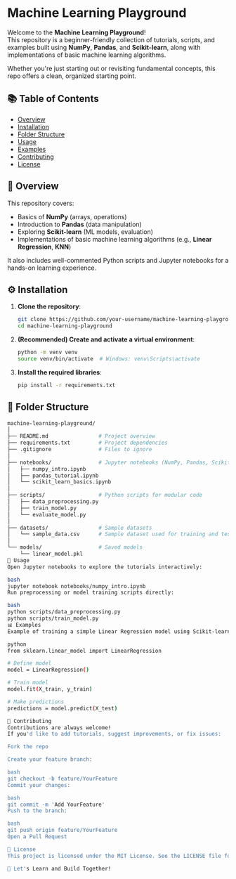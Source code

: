 # Machine Learning Playground

Welcome to the **Machine Learning Playground**!  
This repository is a beginner-friendly collection of tutorials, scripts, and examples built using **NumPy**, **Pandas**, and **Scikit-learn**, along with implementations of basic machine learning algorithms.

Whether you're just starting out or revisiting fundamental concepts, this repo offers a clean, organized starting point.

## 📚 Table of Contents

- [Overview](#overview)
- [Installation](#installation)
- [Folder Structure](#folder-structure)
- [Usage](#usage)
- [Examples](#examples)
- [Contributing](#contributing)
- [License](#license)

## 🧠 Overview

This repository covers:

- Basics of **NumPy** (arrays, operations)
- Introduction to **Pandas** (data manipulation)
- Exploring **Scikit-learn** (ML models, evaluation)
- Implementations of basic machine learning algorithms (e.g., **Linear Regression**, **KNN**)

It also includes well-commented Python scripts and Jupyter notebooks for a hands-on learning experience.

## ⚙️ Installation

1. **Clone the repository**:
    ```bash
    git clone https://github.com/your-username/machine-learning-playground.git
    cd machine-learning-playground
    ```

2. **(Recommended) Create and activate a virtual environment**:
    ```bash
    python -m venv venv
    source venv/bin/activate  # Windows: venv\Scripts\activate
    ```

3. **Install the required libraries**:
    ```bash
    pip install -r requirements.txt
    ```

## 📁 Folder Structure

```bash
machine-learning-playground/
│
├── README.md                # Project overview
├── requirements.txt         # Project dependencies
├── .gitignore               # Files to ignore
│
├── notebooks/               # Jupyter notebooks (NumPy, Pandas, Scikit-learn)
│   ├── numpy_intro.ipynb
│   ├── pandas_tutorial.ipynb
│   └── scikit_learn_basics.ipynb
│
├── scripts/                 # Python scripts for modular code
│   ├── data_preprocessing.py
│   ├── train_model.py
│   └── evaluate_model.py
│
├── datasets/                # Sample datasets
│   └── sample_data.csv      # Sample dataset used for training and testing
│
└── models/                  # Saved models
    └── linear_model.pkl
🚀 Usage
Open Jupyter notebooks to explore the tutorials interactively:

bash
jupyter notebook notebooks/numpy_intro.ipynb
Run preprocessing or model training scripts directly:

bash
python scripts/data_preprocessing.py
python scripts/train_model.py
📊 Examples
Example of training a simple Linear Regression model using Scikit-learn:

python
from sklearn.linear_model import LinearRegression

# Define model
model = LinearRegression()

# Train model
model.fit(X_train, y_train)

# Make predictions
predictions = model.predict(X_test)

🤝 Contributing
Contributions are always welcome!
If you'd like to add tutorials, suggest improvements, or fix issues:

Fork the repo

Create your feature branch:

bash
git checkout -b feature/YourFeature
Commit your changes:

bash
git commit -m 'Add YourFeature'
Push to the branch:

bash
git push origin feature/YourFeature
Open a Pull Request

📄 License
This project is licensed under the MIT License. See the LICENSE file for details.

🚀 Let's Learn and Build Together!

